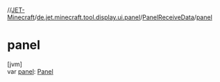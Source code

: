 //[JET-Minecraft](../../../index.md)/[de.jet.minecraft.tool.display.ui.panel](../index.md)/[PanelReceiveData](index.md)/[panel](panel.md)

# panel

[jvm]\
var [panel](panel.md): [Panel](../-panel/index.md)
